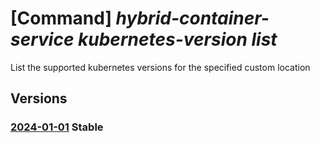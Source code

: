 # [Command] _hybrid-container-service kubernetes-version list_

List the supported kubernetes versions for the specified custom location

## Versions

### [2024-01-01](/Resources/mgmt-plane/L3tjdXN0b21sb2NhdGlvbnJlc291cmNldXJpfS9wcm92aWRlcnMvbWljcm9zb2Z0Lmh5YnJpZGNvbnRhaW5lcnNlcnZpY2Uva3ViZXJuZXRlc3ZlcnNpb25z/2024-01-01.xml) **Stable**

<!-- mgmt-plane /{customlocationresourceuri}/providers/microsoft.hybridcontainerservice/kubernetesversions 2024-01-01 -->
